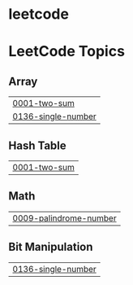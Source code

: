 # leetcode
<!---LeetCode Topics Start-->
# LeetCode Topics
## Array
|  |
| ------- |
| [0001-two-sum](https://github.com/pj-pranav/leetcode/tree/master/0001-two-sum) |
| [0136-single-number](https://github.com/pj-pranav/leetcode/tree/master/0136-single-number) |
## Hash Table
|  |
| ------- |
| [0001-two-sum](https://github.com/pj-pranav/leetcode/tree/master/0001-two-sum) |
## Math
|  |
| ------- |
| [0009-palindrome-number](https://github.com/pj-pranav/leetcode/tree/master/0009-palindrome-number) |
## Bit Manipulation
|  |
| ------- |
| [0136-single-number](https://github.com/pj-pranav/leetcode/tree/master/0136-single-number) |
<!---LeetCode Topics End-->